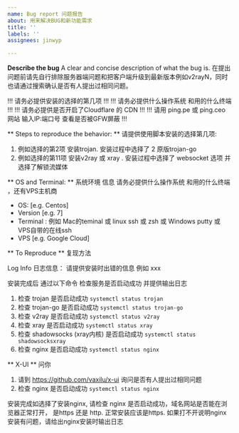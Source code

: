 ```yaml
---
name: Bug report 问题报告
about: 用来解决BUG和新功能需求
title: ''
labels: ''
assignees: jinwyp

---
```


**Describe the bug** A clear and concise description of what the bug is.
在提出问题前请先自行排除服务器端问题和把客户端升级到最新版本例如v2rayN，同时也请通过搜索确认是否有人提出过相同问题。


!!! 请务必提供安装的选择的第几项 !!!
!!! 请务必提供什么操作系统 和用的什么终端 !!!
!!! 请务必提供是否开启了Cloudflare 的 CDN !!!
!!! 请用 ping.pe 或 ping.ceo 网站 输入IP:端口号 查看是否被GFW屏蔽 !!!


** Steps to reproduce the behavior: **  请提供使用脚本安装的选择第几项:

1. 例如选择的第2项 安装trojan. 安装过程中选择了 2 原版trojan-go
2. 例如选择的第11项 安装v2ray 或 xray . 安装过程中选择了 websocket 选项  并 选择了解锁流媒体

** OS and Terminal: **  系统环境 信息 请务必提供什么操作系统 和用的什么终端 ，还有VPS主机商

- OS: [e.g. Centos]
- Version [e.g. 7]
- Terminal :  例如 Mac的teminal 或 linux ssh 或 zsh 或 Windows putty 或 VPS自带的在线ssh
- VPS  [e.g.  Google Cloud]


** To Reproduce ** 复现方法

Log Info 日志信息： 请提供安装时出错的信息
例如 xxx

安装完成后 通过以下命令 检查服务是否启动成功  并提供输出日志

1. 检查 trojan 是否启动成功  ``` systemctl status trojan ```
2. 检查 trojan-go 是否启动成功  ``` systemctl status trojan-go ```
3. 检查 v2ray 是否启动成功  ``` systemctl status v2ray ```
4. 检查 xray 是否启动成功  ``` systemctl status xray ```
4. 检查 shadowsocks (xray内核) 是否启动成功  ``` systemctl status shadowsocksxray ```
5. 检查 nginx 是否启动成功  ``` systemctl status nginx ```


** X-UI ** 问你
1. 请到 https://github.com/vaxilu/x-ui 询问是否有人提出过相同问题
2. 检查 nginx 是否启动成功  ``` systemctl status nginx ```


安装完成如选择了安装nginx, 请检查 nginx 是否启动成功，域名网站是否能在浏览器正常打开， 是https 还是 http. 正常安装应该是https. 如果打不开说明nginx安装有问题，请给出nginx安装时输出日志

